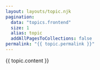 ```yaml
---
layout: layouts/topic.njk
pagination:
  data: "topics.frontend"
  size: 1
  alias: topic
  addAllPagesToCollections: false
permalink: "{{ topic.permalink }}"
---
```


{{ topic.content }}
